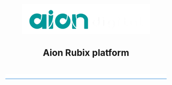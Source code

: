 <p align="center">
  <img src="./logo.png" alt="Aion Rubix platform" width="400" />
</p>
<h1 align="center">Aion Rubix platform</h1>
<br />

![divider](./divider.png)
